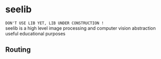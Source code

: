 # seelib
```DON'T USE LIB YET, LIB UNDER CONSTRUCTION !```  
seelib is a high level image processing and computer vision abstraction useful educational purposes 

## Routing
